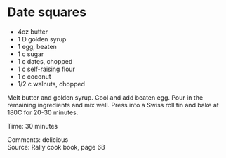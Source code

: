 # Date squares

* 4oz butter
* 1 D golden syrup
* 1 egg, beaten
* 1 c sugar
* 1 c dates, chopped
* 1 c self-raising flour
* 1 c coconut
* 1/2 c walnuts, chopped

Melt butter and golden syrup.  Cool and add beaten egg.  Pour in the remaining ingredients and mix well.  Press into a Swiss roll tin and bake at 180C for 20-30 minutes.

Time: 30 minutes  

Comments: delicious  
Source: Rally cook book, page 68

